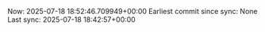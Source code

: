 Now: 2025-07-18 18:52:46.709949+00:00 Earliest commit since sync: None Last sync: 2025-07-18 18:42:57+00:00
